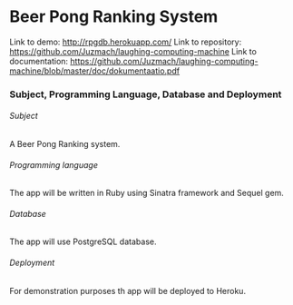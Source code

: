 # Beer Pong Ranking System

Link to demo: http://rpgdb.herokuapp.com/
Link to repository: https://github.com/Juzmach/laughing-computing-machine
Link to documentation: https://github.com/Juzmach/laughing-computing-machine/blob/master/doc/dokumentaatio.pdf

### Subject, Programming Language, Database and Deployment

###### Subject

A Beer Pong Ranking system.

###### Programming language

The app will be written in Ruby using Sinatra framework and Sequel gem. 

###### Database

The app will use PostgreSQL database.

###### Deployment 

For demonstration purposes th app will be deployed to Heroku. 
